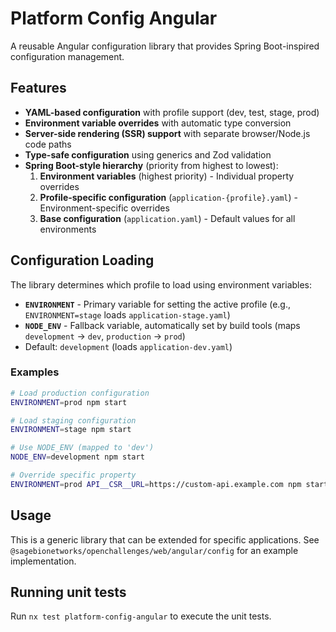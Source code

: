 # Platform Config Angular

A reusable Angular configuration library that provides Spring Boot-inspired configuration management.

## Features

- **YAML-based configuration** with profile support (dev, test, stage, prod)
- **Environment variable overrides** with automatic type conversion
- **Server-side rendering (SSR) support** with separate browser/Node.js code paths
- **Type-safe configuration** using generics and Zod validation
- **Spring Boot-style hierarchy** (priority from highest to lowest):
  1. **Environment variables** (highest priority) - Individual property overrides
  2. **Profile-specific configuration** (`application-{profile}.yaml`) - Environment-specific overrides
  3. **Base configuration** (`application.yaml`) - Default values for all environments

## Configuration Loading

The library determines which profile to load using environment variables:

- **`ENVIRONMENT`** - Primary variable for setting the active profile (e.g., `ENVIRONMENT=stage` loads `application-stage.yaml`)
- **`NODE_ENV`** - Fallback variable, automatically set by build tools (maps `development` → `dev`, `production` → `prod`)
- Default: `development` (loads `application-dev.yaml`)

### Examples

```bash
# Load production configuration
ENVIRONMENT=prod npm start

# Load staging configuration
ENVIRONMENT=stage npm start

# Use NODE_ENV (mapped to 'dev')
NODE_ENV=development npm start

# Override specific property
ENVIRONMENT=prod API__CSR__URL=https://custom-api.example.com npm start
```

## Usage

This is a generic library that can be extended for specific applications. See `@sagebionetworks/openchallenges/web/angular/config` for an example implementation.

## Running unit tests

Run `nx test platform-config-angular` to execute the unit tests.
